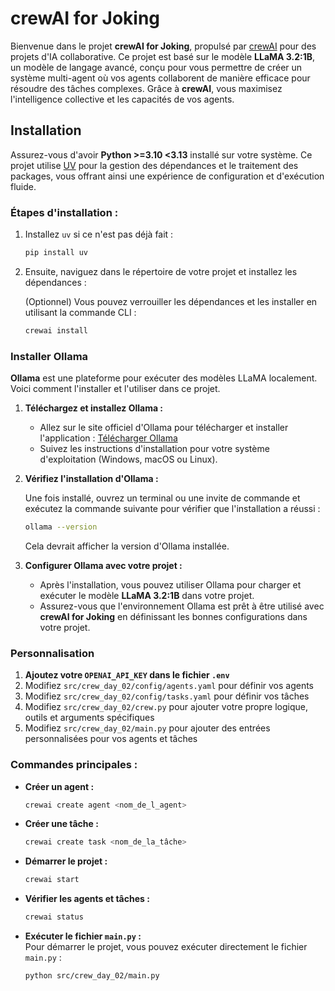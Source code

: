 # crewAI for Joking

Bienvenue dans le projet **crewAI for Joking**, propulsé par [crewAI](https://crewai.com) pour des projets d'IA collaborative. Ce projet est basé sur le modèle **LLaMA 3.2:1B**, un modèle de langage avancé, conçu pour vous permettre de créer un système multi-agent où vos agents collaborent de manière efficace pour résoudre des tâches complexes. Grâce à **crewAI**, vous maximisez l'intelligence collective et les capacités de vos agents.

## Installation

Assurez-vous d'avoir **Python >=3.10 <3.13** installé sur votre système. Ce projet utilise [UV](https://docs.astral.sh/uv/) pour la gestion des dépendances et le traitement des packages, vous offrant ainsi une expérience de configuration et d'exécution fluide.

### Étapes d'installation :

1. Installez `uv` si ce n'est pas déjà fait :

    ```bash
    pip install uv
    ```

2. Ensuite, naviguez dans le répertoire de votre projet et installez les dépendances :

   (Optionnel) Vous pouvez verrouiller les dépendances et les installer en utilisant la commande CLI :

    ```bash
    crewai install
    ```

### Installer Ollama

**Ollama** est une plateforme pour exécuter des modèles LLaMA localement. Voici comment l'installer et l'utiliser dans ce projet.

1. **Téléchargez et installez Ollama :**

   - Allez sur le site officiel d'Ollama pour télécharger et installer l'application : [Télécharger Ollama](https://ollama.com/download)
   - Suivez les instructions d'installation pour votre système d'exploitation (Windows, macOS ou Linux).

2. **Vérifiez l'installation d'Ollama :**

   Une fois installé, ouvrez un terminal ou une invite de commande et exécutez la commande suivante pour vérifier que l'installation a réussi :

    ```bash
    ollama --version
    ```

   Cela devrait afficher la version d'Ollama installée.

3. **Configurer Ollama avec votre projet :**

   - Après l'installation, vous pouvez utiliser Ollama pour charger et exécuter le modèle **LLaMA 3.2:1B** dans votre projet. 
   - Assurez-vous que l'environnement Ollama est prêt à être utilisé avec **crewAI for Joking** en définissant les bonnes configurations dans votre projet.

### Personnalisation

1. **Ajoutez votre `OPENAI_API_KEY` dans le fichier `.env`**
2. Modifiez `src/crew_day_02/config/agents.yaml` pour définir vos agents
3. Modifiez `src/crew_day_02/config/tasks.yaml` pour définir vos tâches
4. Modifiez `src/crew_day_02/crew.py` pour ajouter votre propre logique, outils et arguments spécifiques
5. Modifiez `src/crew_day_02/main.py` pour ajouter des entrées personnalisées pour vos agents et tâches

### Commandes principales :

- **Créer un agent :**  
    ```bash
    crewai create agent <nom_de_l_agent>
    ```

- **Créer une tâche :**  
    ```bash
    crewai create task <nom_de_la_tâche>
    ```

- **Démarrer le projet :**  
    ```bash
    crewai start
    ```

- **Vérifier les agents et tâches :**  
    ```bash
    crewai status
    ```

- **Exécuter le fichier `main.py` :**  
    Pour démarrer le projet, vous pouvez exécuter directement le fichier `main.py` :

    ```bash
    python src/crew_day_02/main.py
    ```


